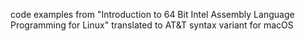 code examples from "Introduction to 64 Bit Intel Assembly Language Programming for Linux"
translated to AT&T syntax variant for macOS